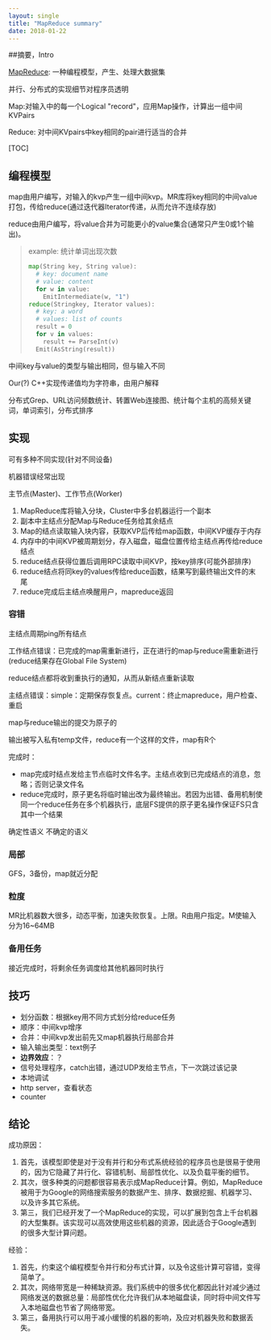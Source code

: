 ```yaml
---
layout: single
title: "MapReduce summary"
date: 2018-01-22
---
```




##摘要，Intro

[MapReduce](https://research.google.com/archive/mapreduce-osdi04.pdf): 一种编程模型，产生、处理大数据集

并行、分布式的实现细节对程序员透明

Map:对输入中的每一个Logical "record"，应用Map操作，计算出一组中间KVPairs

Reduce: 对中间KVpairs中key相同的pair进行适当的合并

[TOC]

## 编程模型

map由用户编写，对输入的kvp产生一组中间kvp。MR库将key相同的中间value打包，传给reduce(通过迭代器Iterator传递，从而允许不连续存放)

reduce由用户编写，将value合并为可能更小的value集合(通常只产生0或1个输出)。

> example: 统计单词出现次数
>
> ```python
> map(String key, String value):
>   # key: document name
>   # value: content
>   for w in value:
>     EmitIntermediate(w, "1")
> reduce(Stringkey, Iterator values):
>   # key: a word
>   # values: list of counts
>   result = 0
>   for v in values:
>     result += ParseInt(v)
>   Emit(AsString(result))
> ```

中间key与value的类型与输出相同，但与输入不同

Our(?) C++实现传递值均为字符串，由用户解释

分布式Grep、URL访问频数统计、转置Web连接图、统计每个主机的高频关键词，单词索引，分布式排序

## 实现

可有多种不同实现(针对不同设备)

机器错误经常出现

主节点(Master)、工作节点(Worker)

1. MapReduce库将输入分块，Cluster中多台机器运行一个副本
2. 副本中主结点分配Map与Reduce任务给其余结点
3. Map的结点读取输入块内容，获取KVP后传给map函数，中间KVP缓存于内存
4. 内存中的中间KVP被周期划分，存入磁盘，磁盘位置传给主结点再传给reduce结点
5. reduce结点获得位置后调用RPC读取中间KVP，按key排序(可能外部排序)
6. reduce结点将同key的values传给reduce函数，结果写到最终输出文件的末尾
7. reduce完成后主结点唤醒用户，mapreduce返回

### 容错

主结点周期ping所有结点

工作结点错误：已完成的map需重新进行，正在进行的map与reduce需重新进行(reduce结果存在Global File System)

reduce结点都将收到重执行的通知，从而从新结点重新读取

主结点错误：simple：定期保存恢复点。current：终止mapreduce，用户检查、重启

map与reduce输出的提交为原子的

输出被写入私有temp文件，reduce有一个这样的文件，map有R个

完成时：

* map完成时结点发给主节点临时文件名字。主结点收到已完成结点的消息，忽略；否则记录文件名
* reduce完成时，原子更名将临时输出改为最终输出。若因为出错、备用机制使同一个reduce任务在多个机器执行，底层FS提供的原子更名操作保证FS只含其中一个结果

确定性语义 不确定的语义

### 局部

GFS，3备份，map就近分配

### 粒度

MR比机器数大很多，动态平衡，加速失败恢复。上限。R由用户指定。M使输入分为16~64MB

### 备用任务

接近完成时，将剩余任务调度给其他机器同时执行

## 技巧

* 划分函数：根据key用不同方式划分给reduce任务
* 顺序：中间kvp增序
* 合并：中间kvp发出前先又map机器执行局部合并
* 输入输出类型：text例子
* **边界效应**：？
* 信号处理程序，catch出错，通过UDP发给主节点，下一次跳过该记录
* 本地调试
* http server，查看状态
* counter

## 结论

成功原因：

1. 首先，该模型即使是对于没有并行和分布式系统经验的程序员也是很易于使用的，因为它隐藏了并行化、容错机制、局部性优化、以及负载平衡的细节。
2. 其次，很多种类的问题都很容易表示成MapReduce计算。例如，MapReduce被用于为Google的网络搜索服务的数据产生、排序、数据挖掘、机器学习、以及许多其它系统。
3. 第三，我们已经开发了一个MapReduce的实现，可以扩展到包含上千台机器的大型集群。该实现可以高效使用这些机器的资源，因此适合于Google遇到的很多大型计算问题。

经验：

1. 首先，约束这个编程模型令并行和分布式计算，以及令这些计算可容错，变得简单了。
2. 其次，网络带宽是一种稀缺资源。我们系统中的很多优化都因此针对减少通过网络发送的数据总量：局部性优化允许我们从本地磁盘读，同时将中间文件写入本地磁盘也节省了网络带宽。
3. 第三，备用执行可以用于减小缓慢的机器的影响，及应对机器失败和数据丢失。